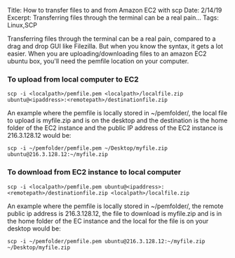 Title: How to transfer files to and from Amazon EC2 with scp
Date: 2/14/19
Excerpt: Transferring files through the terminal can be a real pain...
Tags: Linux,SCP

Transferring files through the terminal can be a real pain, compared to a drag and drop GUI like Filezilla.  But when you know the syntax, it gets a lot easier.  When you are uploading/downloading files to an amazon EC2 ubuntu box, you'll need the pemfile location on your computer.

### To upload from local computer to EC2

```scp -i <localpath>/pemfile.pem <localpath>/localfile.zip ubuntu@<ipaddress>:<remotepath>/destinationfile.zip```

An example where the pemfile is locally stored in ~/pemfolder/, the local file to upload is myfile.zip and is on the desktop and the destination is the home folder of the EC2 instance and the public IP address of the EC2 instance is 216.3.128.12 would be:

```scp -i ~/pemfolder/pemfile.pem ~/Desktop/myfile.zip ubuntu@216.3.128.12:~/myfile.zip```

### To download from EC2 instance to local computer

```scp -i <localpath>/pemfile.pem ubuntu@<ipaddress>:<remotepath>/destinationfile.zip <localpath>/localfile.zip```

An example where the pemfile is locally stored in ~/pemfolder/, the remote public ip address is 216.3.128.12, the file to download is myfile.zip and is in the home folder of the EC instance and the local for the file is on your desktop would be:

```scp -i ~/pemfolder/pemfile.pem ubuntu@216.3.128.12:~/myfile.zip ~/Desktop/myfile.zip```
